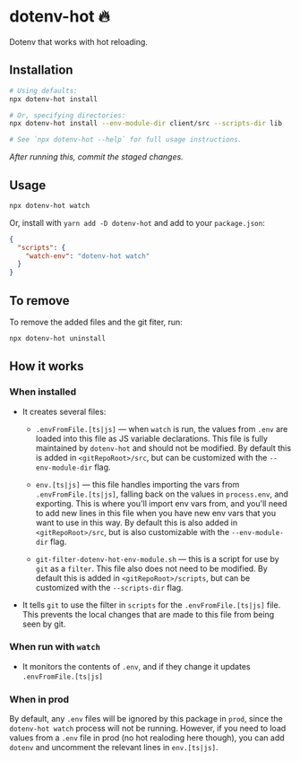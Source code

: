 # dotenv-hot 🔥

Dotenv that works with hot reloading.

## Installation

```bash
# Using defaults:
npx dotenv-hot install

# Or, specifying directories:
npx dotenv-hot install --env-module-dir client/src --scripts-dir lib

# See `npx dotenv-hot --help` for full usage instructions.
```

*After running this, commit the staged changes.*

## Usage

```bash
npx dotenv-hot watch
```

Or, install with `yarn add -D dotenv-hot` and add to your `package.json`:
```json
{
  "scripts": {
    "watch-env": "dotenv-hot watch"
  }
}
```

## To remove

To remove the added files and the git fiter, run:
```bash
npx dotenv-hot uninstall
```

## How it works

### When installed
- It creates several files:
   - `.envFromFile.[ts|js]` — when `watch` is run, the values from `.env` are loaded into this file as JS variable declarations. This file is fully maintained by `dotenv-hot` and should not be modified. By default this is added in `<gitRepoRoot>/src`, but can be customized with the `--env-module-dir` flag.

   - `env.[ts|js]` — this file handles importing the vars from `.envFromFile.[ts|js]`, falling back on the values in `process.env`, and exporting. This is where you'll import env vars from, and you'll need to add new lines in this file when you have new env vars that you want to use in this way. By default this is also added in `<gitRepoRoot>/src`, but is also customizable with the `--env-module-dir` flag.

   - `git-filter-dotenv-hot-env-module.sh` — this is a script for use by `git` as a `filter`. This file also does not need to be modified. By default this is added in `<gitRepoRoot>/scripts`, but can be customized with the `--scripts-dir` flag.

- It tells `git` to use the filter in `scripts` for the `.envFromFile.[ts|js]` file. This prevents the local changes that are made to this file from being seen by git.

### When run with `watch`

- It monitors the contents of `.env`, and if they change it updates `.envFromFile.[ts|js]`

### When in prod

By default, any `.env` files will be ignored by this package in `prod`, since the `dotenv-hot watch` process will not be running. However, if you need to load values from a `.env` file in prod (no hot realoding here though), you can add `dotenv` and uncomment the relevant lines in `env.[ts|js]`.
